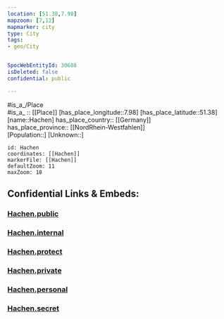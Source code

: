```yaml
---
location: [51.38,7.98] 
mapzoom: [7,12] 
mapmarker: city 
type: City
tags:
- geo/City


SpocWebEntityId: 30688
isDeleted: false
confidential: public

---
```

#is_a_/Place  
#is_a_ :: [[Place]] 
[has_place_longitude::7.98] 
[has_place_latitude::51.38] 
[name::Hachen] 
has_place_country:: [[Germany]]  
has_place_province:: [[NordRhein-Westfahlen]]  
[Population::] 
[Unknown::] 


```leaflet
id: Hachen
coordinates: [[Hachen]] 
markerFile: [[Hachen]] 
defaultZoom: 11 
maxZoom: 18
```


## Confidential Links & Embeds: 

### [Hachen.public](/_public/\Earth\Continent\Europe\Europe~Central\Germany\Germany~West\Nordrhein-Westfalen\counties~NW\Hochsauerlandkreis\cities~Hochsauerland\Sundern,SauerlandHachen.public.md) 

### [Hachen.internal](/_internal/\Earth\Continent\Europe\Europe~Central\Germany\Germany~West\Nordrhein-Westfalen\counties~NW\Hochsauerlandkreis\cities~Hochsauerland\Sundern,SauerlandHachen.internal.md) 

### [Hachen.protect](/_protect/\Earth\Continent\Europe\Europe~Central\Germany\Germany~West\Nordrhein-Westfalen\counties~NW\Hochsauerlandkreis\cities~Hochsauerland\Sundern,SauerlandHachen.protect.md) 

### [Hachen.private](/_private/\Earth\Continent\Europe\Europe~Central\Germany\Germany~West\Nordrhein-Westfalen\counties~NW\Hochsauerlandkreis\cities~Hochsauerland\Sundern,SauerlandHachen.private.md) 

### [Hachen.personal](/_personal/\Earth\Continent\Europe\Europe~Central\Germany\Germany~West\Nordrhein-Westfalen\counties~NW\Hochsauerlandkreis\cities~Hochsauerland\Sundern,SauerlandHachen.personal.md) 

### [Hachen.secret](/_secret/\Earth\Continent\Europe\Europe~Central\Germany\Germany~West\Nordrhein-Westfalen\counties~NW\Hochsauerlandkreis\cities~Hochsauerland\Sundern,SauerlandHachen.secret.md)

